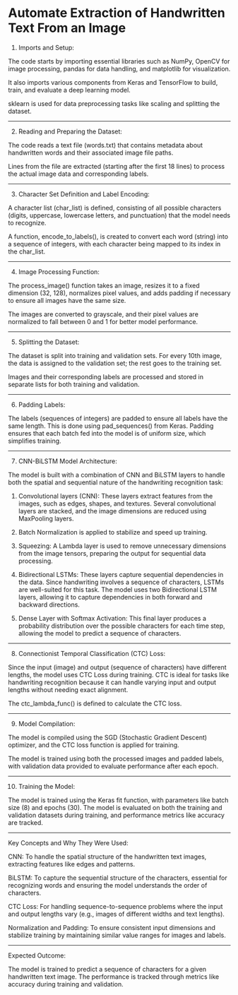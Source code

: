 # Automate Extraction of Handwritten Text From an Image
1. Imports and Setup:

The code starts by importing essential libraries such as NumPy, OpenCV for image processing, pandas for data handling, and matplotlib for visualization.

It also imports various components from Keras and TensorFlow to build, train, and evaluate a deep learning model.

sklearn is used for data preprocessing tasks like scaling and splitting the dataset.



---

2. Reading and Preparing the Dataset:

The code reads a text file (words.txt) that contains metadata about handwritten words and their associated image file paths.

Lines from the file are extracted (starting after the first 18 lines) to process the actual image data and corresponding labels.



---

3. Character Set Definition and Label Encoding:

A character list (char_list) is defined, consisting of all possible characters (digits, uppercase, lowercase letters, and punctuation) that the model needs to recognize.

A function, encode_to_labels(), is created to convert each word (string) into a sequence of integers, with each character being mapped to its index in the char_list.



---

4. Image Processing Function:

The process_image() function takes an image, resizes it to a fixed dimension (32, 128), normalizes pixel values, and adds padding if necessary to ensure all images have the same size.

The images are converted to grayscale, and their pixel values are normalized to fall between 0 and 1 for better model performance.



---

5. Splitting the Dataset:

The dataset is split into training and validation sets. For every 10th image, the data is assigned to the validation set; the rest goes to the training set.

Images and their corresponding labels are processed and stored in separate lists for both training and validation.



---

6. Padding Labels:

The labels (sequences of integers) are padded to ensure all labels have the same length. This is done using pad_sequences() from Keras. Padding ensures that each batch fed into the model is of uniform size, which simplifies training.



---

7. CNN-BiLSTM Model Architecture:

The model is built with a combination of CNN and BiLSTM layers to handle both the spatial and sequential nature of the handwriting recognition task:

1. Convolutional layers (CNN): These layers extract features from the images, such as edges, shapes, and textures. Several convolutional layers are stacked, and the image dimensions are reduced using MaxPooling layers.


2. Batch Normalization is applied to stabilize and speed up training.


3. Squeezing: A Lambda layer is used to remove unnecessary dimensions from the image tensors, preparing the output for sequential data processing.


4. Bidirectional LSTMs: These layers capture sequential dependencies in the data. Since handwriting involves a sequence of characters, LSTMs are well-suited for this task. The model uses two Bidirectional LSTM layers, allowing it to capture dependencies in both forward and backward directions.


5. Dense Layer with Softmax Activation: This final layer produces a probability distribution over the possible characters for each time step, allowing the model to predict a sequence of characters.





---

8. Connectionist Temporal Classification (CTC) Loss:

Since the input (image) and output (sequence of characters) have different lengths, the model uses CTC Loss during training. CTC is ideal for tasks like handwriting recognition because it can handle varying input and output lengths without needing exact alignment.

The ctc_lambda_func() is defined to calculate the CTC loss.



---

9. Model Compilation:

The model is compiled using the SGD (Stochastic Gradient Descent) optimizer, and the CTC loss function is applied for training.

The model is trained using both the processed images and padded labels, with validation data provided to evaluate performance after each epoch.



---

10. Training the Model:

The model is trained using the Keras fit function, with parameters like batch size (8) and epochs (30). The model is evaluated on both the training and validation datasets during training, and performance metrics like accuracy are tracked.



---

Key Concepts and Why They Were Used:

CNN: To handle the spatial structure of the handwritten text images, extracting features like edges and patterns.

BiLSTM: To capture the sequential structure of the characters, essential for recognizing words and ensuring the model understands the order of characters.

CTC Loss: For handling sequence-to-sequence problems where the input and output lengths vary (e.g., images of different widths and text lengths).

Normalization and Padding: To ensure consistent input dimensions and stabilize training by maintaining similar value ranges for images and labels.



---

Expected Outcome:

The model is trained to predict a sequence of characters for a given handwritten text image. The performance is tracked through metrics like accuracy during training and validation.


